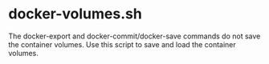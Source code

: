 # docker-volumes.sh
The docker-export and docker-commit/docker-save commands do not save the container volumes. Use this script to save and load the container volumes.
